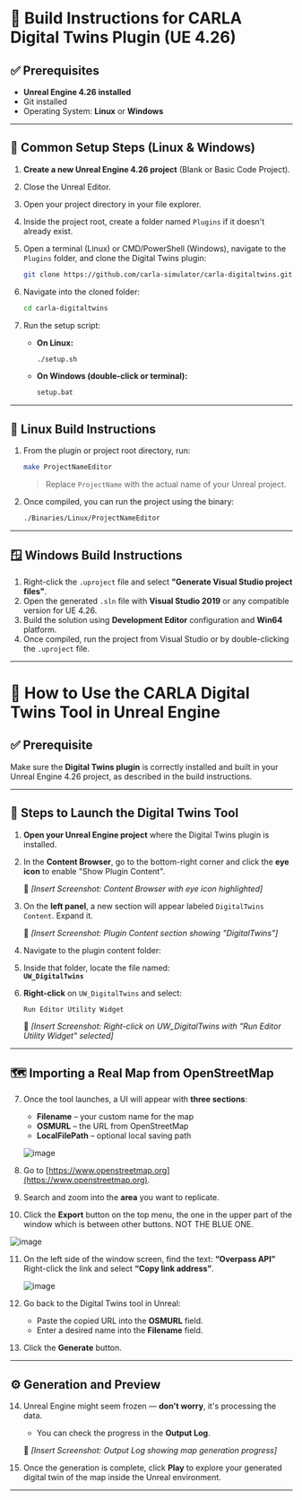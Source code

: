 # 🔧 Build Instructions for CARLA Digital Twins Plugin (UE 4.26)

## ✅ Prerequisites

- **Unreal Engine 4.26 installed**
- Git installed
- Operating System: **Linux** or **Windows**

---

## 🧱 Common Setup Steps (Linux & Windows)

1. **Create a new Unreal Engine 4.26 project** (Blank or Basic Code Project).
2. Close the Unreal Editor.
3. Open your project directory in your file explorer.
4. Inside the project root, create a folder named `Plugins` if it doesn't already exist.
5. Open a terminal (Linux) or CMD/PowerShell (Windows), navigate to the `Plugins` folder, and clone the Digital Twins plugin:

   ```bash
   git clone https://github.com/carla-simulator/carla-digitaltwins.git
   ```

6. Navigate into the cloned folder:

   ```bash
   cd carla-digitaltwins
   ```

7. Run the setup script:

   - **On Linux:**
     ```bash
     ./setup.sh
     ```
   - **On Windows (double-click or terminal):**
     ```cmd
     setup.bat
     ```

---

## 🐧 Linux Build Instructions

1. From the plugin or project root directory, run:

   ```bash
   make ProjectNameEditor
   ```

   > Replace `ProjectName` with the actual name of your Unreal project.

2. Once compiled, you can run the project using the binary:

   ```bash
   ./Binaries/Linux/ProjectNameEditor
   ```

---

## 🪟 Windows Build Instructions

1. Right-click the `.uproject` file and select **"Generate Visual Studio project files"**.
2. Open the generated `.sln` file with **Visual Studio 2019** or any compatible version for UE 4.26.
3. Build the solution using **Development Editor** configuration and **Win64** platform.
4. Once compiled, run the project from Visual Studio or by double-clicking the `.uproject` file.

---

# 🧭 How to Use the CARLA Digital Twins Tool in Unreal Engine

## ✅ Prerequisite

Make sure the **Digital Twins plugin** is correctly installed and built in your Unreal Engine 4.26 project, as described in the build instructions.

---

## 🚀 Steps to Launch the Digital Twins Tool

1. **Open your Unreal Engine project** where the Digital Twins plugin is installed.

2. In the **Content Browser**, go to the bottom-right corner and click the **eye icon** to enable "Show Plugin Content".

   📸 *[Insert Screenshot: Content Browser with eye icon highlighted]*

3. On the **left panel**, a new section will appear labeled `DigitalTwins Content`. Expand it.

   📸 *[Insert Screenshot: Plugin Content section showing "DigitalTwins"]*

4. Navigate to the plugin content folder:

5. Inside that folder, locate the file named:  
   **`UW_DigitalTwins`**

6. **Right-click** on `UW_DigitalTwins` and select:

   ```
   Run Editor Utility Widget
   ```

   📸 *[Insert Screenshot: Right-click on UW_DigitalTwins with "Run Editor Utility Widget" selected]*

---

## 🗺️ Importing a Real Map from OpenStreetMap

7. Once the tool launches, a UI will appear with **three sections**:

   - **Filename** – your custom name for the map
   - **OSMURL** – the URL from OpenStreetMap
   - **LocalFilePath** – optional local saving path

   ![image](https://github.com/user-attachments/assets/a076addd-3275-4304-b815-27575c9766b0)


8. Go to [https://www.openstreetmap.org](https://www.openstreetmap.org).

9. Search and zoom into the **area** you want to replicate.

10. Click the **Export** button on the top menu, the one in the upper part of the window which is between other buttons. NOT THE BLUE ONE.
   
![image](https://github.com/user-attachments/assets/e6bbc00b-b30c-48f8-80ab-34a6419b3555)


11. On the left side of the window screen, find the text:
    **“Overpass API”**  
    Right-click the link and select **“Copy link address”**.

    ![image](https://github.com/user-attachments/assets/a51d849a-55e3-49ca-95c8-d96c75692e9d)


12. Go back to the Digital Twins tool in Unreal:

    - Paste the copied URL into the **OSMURL** field.
    - Enter a desired name into the **Filename** field.

13. Click the **Generate** button.

---

## ⚙️ Generation and Preview

14. Unreal Engine might seem frozen — **don't worry**, it's processing the data.

    - You can check the progress in the **Output Log**.

    📸 *[Insert Screenshot: Output Log showing map generation progress]*

15. Once the generation is complete, click **Play** to explore your generated digital twin of the map inside the Unreal environment.

---
